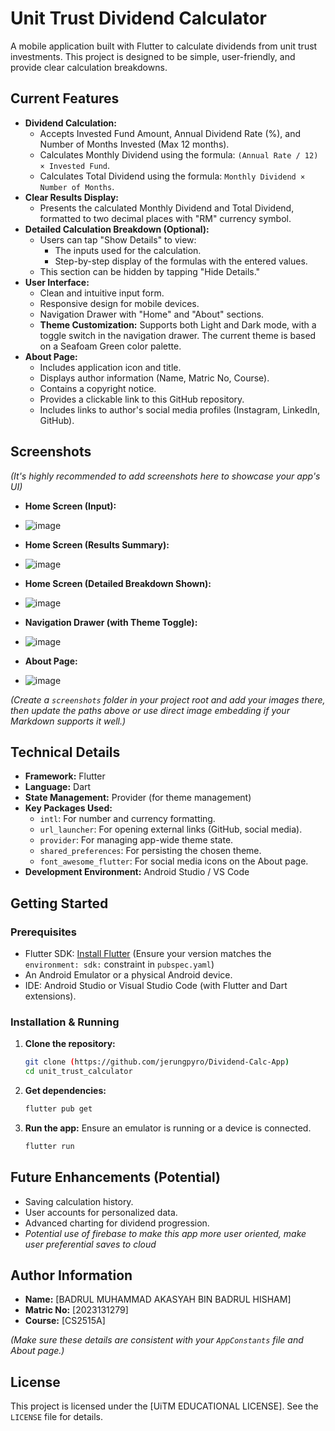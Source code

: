 # Unit Trust Dividend Calculator

A mobile application built with Flutter to calculate dividends from unit trust investments. This project is designed to be simple, user-friendly, and provide clear calculation breakdowns.

## Current Features

*   **Dividend Calculation:**
    *   Accepts Invested Fund Amount, Annual Dividend Rate (%), and Number of Months Invested (Max 12 months).
    *   Calculates Monthly Dividend using the formula: `(Annual Rate / 12) × Invested Fund`.
    *   Calculates Total Dividend using the formula: `Monthly Dividend × Number of Months`.
*   **Clear Results Display:**
    *   Presents the calculated Monthly Dividend and Total Dividend, formatted to two decimal places with "RM" currency symbol.
*   **Detailed Calculation Breakdown (Optional):**
    *   Users can tap "Show Details" to view:
        *   The inputs used for the calculation.
        *   Step-by-step display of the formulas with the entered values.
    *   This section can be hidden by tapping "Hide Details."
*   **User Interface:**
    *   Clean and intuitive input form.
    *   Responsive design for mobile devices.
    *   Navigation Drawer with "Home" and "About" sections.
    *   **Theme Customization:** Supports both Light and Dark mode, with a toggle switch in the navigation drawer. The current theme is based on a Seafoam Green color palette.
*   **About Page:**
    *   Includes application icon and title.
    *   Displays author information (Name, Matric No, Course).
    *   Contains a copyright notice.
    *   Provides a clickable link to this GitHub repository.
    *   Includes links to author's social media profiles (Instagram, LinkedIn, GitHub).

## Screenshots

*(It's highly recommended to add screenshots here to showcase your app's UI)*

*   **Home Screen (Input):**
*   
    ![image](https://github.com/user-attachments/assets/29bbd10c-1a8c-4efc-aafd-b937e75fe9d1)

*   **Home Screen (Results Summary):**
*   
    ![image](https://github.com/user-attachments/assets/c8ef2342-3037-462f-a5d0-ba228bb2b33d)

*   **Home Screen (Detailed Breakdown Shown):**
*   
    ![image](https://github.com/user-attachments/assets/ef7f26ed-2473-414c-a1b8-6924632ce2d4)

*   **Navigation Drawer (with Theme Toggle):**
*   
    ![image](https://github.com/user-attachments/assets/c3729771-ca74-40a6-8054-ab02c1489890)

*   **About Page:**
*   
    ![image](https://github.com/user-attachments/assets/649e5cbd-1497-48aa-a755-4a23fd8ecc81)


*(Create a `screenshots` folder in your project root and add your images there, then update the paths above or use direct image embedding if your Markdown supports it well.)*

## Technical Details

*   **Framework:** Flutter
*   **Language:** Dart
*   **State Management:** Provider (for theme management)
*   **Key Packages Used:**
    *   `intl`: For number and currency formatting.
    *   `url_launcher`: For opening external links (GitHub, social media).
    *   `provider`: For managing app-wide theme state.
    *   `shared_preferences`: For persisting the chosen theme.
    *   `font_awesome_flutter`: For social media icons on the About page.
*   **Development Environment:** Android Studio / VS Code

## Getting Started

### Prerequisites

*   Flutter SDK: [Install Flutter](https://flutter.dev/docs/get-started/install) (Ensure your version matches the `environment: sdk:` constraint in `pubspec.yaml`)
*   An Android Emulator or a physical Android device.
*   IDE: Android Studio or Visual Studio Code (with Flutter and Dart extensions).

### Installation & Running

1.  **Clone the repository:**
    ```bash
    git clone (https://github.com/jerungpyro/Dividend-Calc-App)
    cd unit_trust_calculator 
    ```

2.  **Get dependencies:**
    ```bash
    flutter pub get
    ```

3.  **Run the app:**
    Ensure an emulator is running or a device is connected.
    ```bash
    flutter run
    ```

## Future Enhancements (Potential)

*   Saving calculation history.
*   User accounts for personalized data.
*   Advanced charting for dividend progression.
*   *Potential use of firebase to make this app more user oriented, make user preferential saves to cloud*

## Author Information

*   **Name:** [BADRUL MUHAMMAD AKASYAH BIN BADRUL HISHAM]
*   **Matric No:** [2023131279]
*   **Course:** [CS2515A]

*(Make sure these details are consistent with your `AppConstants` file and About page.)*

## License

This project is licensed under the [UiTM EDUCATIONAL LICENSE]. See the `LICENSE` file for details.
